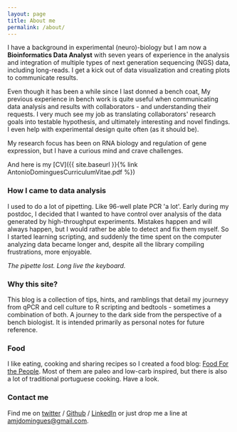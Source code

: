 ```yaml
---
layout: page
title: About me
permalink: /about/
---
```


I have a background in experimental (neuro)-biology but I am now a __Bioinformatics Data Analyst__ with seven years of experience in the analysis and integration of multiple types of next generation sequencing (NGS) data, including long-reads. I get a kick out of data visualization and creating plots to communicate results.

Even though it has been a while since I last donned a bench coat, My previous experience in bench work is quite useful when communicating data analysis and results with collaborators - and understanding their requests. I very much see my job as translating collaborators' research goals into testable hypothesis, and ultimately interesting and novel findings. I even help with experimental design quite often (as it should be).

My research focus has been on RNA biology and regulation of gene expression, but I have a curious mind and crave challenges. 

And here is my [CV]({{ site.baseurl }}{% link AntonioDominguesCurriculumVitae.pdf %})

### How I came to data analysis

I used to do a lot of pipetting. Like 96-well plate PCR 'a lot'. Early during my postdoc, I decided that I wanted to have control over analysis of the data generated by high-throughput experiments. Mistakes happen and will always happen, but I would rather be able to detect and fix them myself. So I started learning scripting, and suddenly the time spent on the computer analyzing data became longer and, despite all the library compiling frustrations, more enjoyable.

_The pipette lost. Long live the keyboard._


### Why this site?

This blog is a collection of tips, hints, and ramblings that detail my journeyy from qPCR and cell culture to R scripting and bedtools - sometimes a combination of both. A journey to the dark side from the perspective of a bench biologist. It is intended primarily as personal notes for future reference.


### Food

I like eating, cooking and sharing recipes so I created a food blog: [Food For the People](http://weekendfamily.github.io/foodforthepeople). Most of them are paleo and low-carb inspired, but there is also a lot of traditional portuguese cooking. Have a look.


### Contact me

Find me on [twitter][twitter] / [Github][github] / [LinkedIn][linkedin] or just drop me a line at 
[amjdomingues@gmail.com](amjdomingues@gmail.com).


[github]: https://github.com/adomingues
[twitter]: https://twitter.com/keyboardpipette
[linkedin]: https://www.linkedin.com/in/antonio-domingues/
